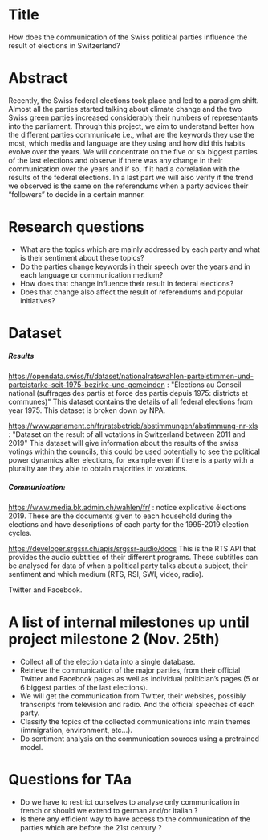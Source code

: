 # Title
How does the communication of the Swiss political parties influence the result of elections in Switzerland?

# Abstract
Recently, the Swiss federal elections took place and led to a paradigm shift. Almost all the parties started talking about climate change and the two Swiss green parties increased considerably their numbers of representants into the parliament.
Through this project, we aim to understand better how the different parties communicate i.e., what are the keywords they use the most, which media and language are they using and how did this habits evolve over the years.
We will concentrate on the five or six biggest parties of the last elections and observe if there was any change in their communication over the years and if so, if it had a correlation with the results of the federal elections. In a last part we will also verify if the trend we observed is the same on the referendums when a party advices their “followers” to decide in a certain manner.

# Research questions
- What are the topics which are mainly addressed by each party and what is their sentiment about these topics?
- Do the parties change keywords in their speech over the years and in each language or communication medium?
- How does that change influence their result in federal elections?
- Does that change also affect the result of referendums and popular initiatives?

# Dataset

##### Results
https://opendata.swiss/fr/dataset/nationalratswahlen-parteistimmen-und-parteistarke-seit-1975-bezirke-und-gemeinden : "Élections au Conseil national (suffrages des partis et force des partis depuis 1975: districts et communes)" This dataset contains the details of all federal elections from year 1975. This dataset is broken down by NPA.

https://www.parlament.ch/fr/ratsbetrieb/abstimmungen/abstimmung-nr-xls : "Dataset on the result of all votations in Switzerland between 2011 and 2019" This dataset will give information about the results of the swiss votings within the councils, this could be used potentially to see the political power dynamics after elections, for example even if there is a party with a plurality are they able to obtain majorities in votations.

##### Communication:
https://www.media.bk.admin.ch/wahlen/fr/ : notice explicative élections 2019. These are the documents given to each household during the elections and have descriptions of each party for the 1995-2019 election cycles.

https://developer.srgssr.ch/apis/srgssr-audio/docs This is the RTS API that provides the audio subtitles of their different programs. These subtitles can be analysed for data of when a political party talks about a subject, their sentiment and which medium (RTS, RSI, SWI, video, radio).

Twitter and Facebook.


# A list of internal milestones up until project milestone 2 (Nov. 25th)
  - Collect all of the election data into a single database.
  - Retrieve the communication of the major parties, from their official Twitter and Facebook pages as well as individual politician’s pages (5 or 6 biggest parties of the last elections).
  - We will get the communication from Twitter, their websites, possibly transcripts from television and radio. And the official speeches of each party.
  - Classify the topics of the collected communications into main themes (immigration, environment, etc...).
  - Do sentiment analysis on the communication sources using a pretrained model.

# Questions for TAa
  - Do we have to restrict ourselves to analyse only communication in french or should we extend to german and/or italian ?
  - Is there any efficient way to have access to the communication of the parties which are before the 21st century ?
